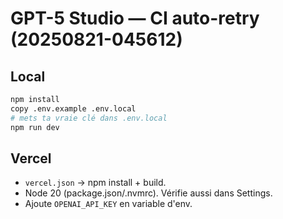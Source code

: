 # GPT-5 Studio — CI auto-retry (20250821-045612)

## Local
```bash
npm install
copy .env.example .env.local
# mets ta vraie clé dans .env.local
npm run dev
```

## Vercel
- `vercel.json` → npm install + build.
- Node 20 (package.json/.nvmrc). Vérifie aussi dans Settings.
- Ajoute `OPENAI_API_KEY` en variable d'env.
